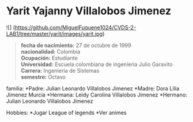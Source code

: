 # Yarit Yajanny Villalobos Jimenez

![] (https://github.com/MiguelFuquene1024/CVDS-2-LAB1/tree/master/yarit/images/yarit.jpg)

>**fecha de nacimiento:** 27 de octubre de 1999\
**nacionalidad:** Colombia\
**Ocupación:** Estudiante\
**Universidad:** Escuela colombiana de ingenieria Julio Garavito\
**Carrera:** Ingenieria de Sistemas\
**semestre:** Octavo



familia:
		*Padre: Julian Leonardo Villalobos Jimenez
		*Madre: Dora Lilia Jimenez Murcia
		*Hermana: Leidy Carolina Villalobos Jimenez
		*Hermano: Julian Leonardo Villalobos Jimenez

Hobbies:
		*Jugar League of legends
		*Ver animes


		
 

